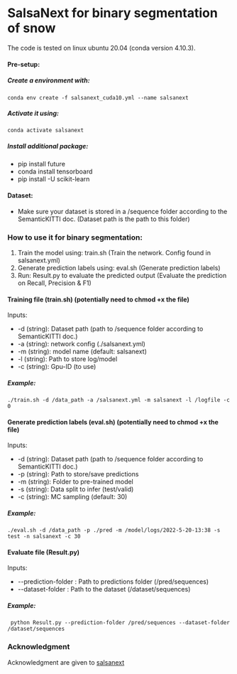 # SalsaNext for binary segmentation of snow

The code is tested on linux ubuntu 20.04 (conda version 4.10.3).


#### Pre-setup:
##### Create a environment with:
  ``` 
  conda env create -f salsanext_cuda10.yml --name salsanext
  ```
 ##### Activate it using:
  ```
  conda activate salsanext
  ```
##### Install additional package:
  * pip install future
  * conda install tensorboard
  * pip install -U scikit-learn
#### Dataset:
* Make sure your dataset is stored in a /sequence folder according to the SemanticKITTI doc. (Dataset path is the path to this folder)
 
### How to use it for binary segmentation:

1. Train the model using: train.sh  (Train the network. Config found in salsanext.yml)
2. Generate prediction labels using: eval.sh (Generate prediction labels)
3. Run: Result.py to evaluate the predicted output (Evaluate the prediction on Recall, Precision & F1)


#### Training file (train.sh) (potentially need to chmod +x the file)
  Inputs:
* -d (string): Dataset path (path to /sequence folder according to SemanticKITTI doc.)
* -a (string): network config (./salsanext.yml)
* -m (string): model name (default: salsanext)    
* -l (string): Path to store log/model
* -c (string): Gpu-ID (to use)
##### Example:
```
./train.sh -d /data_path -a /salsanext.yml -m salsanext -l /logfile -c 0
```

#### Generate prediction labels (eval.sh) (potentially need to chmod +x the file)
  Inputs:
* -d (string): Dataset path (path to /sequence folder according to SemanticKITTI doc.)
* -p (string): Path to store/save predictions 
* -m (string): Folder to pre-trained model      
* -s (string): Data split to infer (test/valid) 
* -c (string): MC sampling (default: 30) 
 ##### Example:
```
./eval.sh -d /data_path -p ./pred -m /model/logs/2022-5-20-13:38 -s test -n salsanext -c 30 
```


#### Evaluate file (Result.py)    
Inputs:
* --prediction-folder : Path to predictions folder (/pred/sequences)
* --dataset-folder : Path to the dataset (/dataset/sequences)   
 ##### Example:
 ```
  python Result.py --prediction-folder /pred/sequences --dataset-folder /dataset/sequences
 ``` 
  
### Acknowledgment
Acknowledgment are given to [salsanext](https://github.com/Halmstad-University/SalsaNext/blob/master/README.md)

